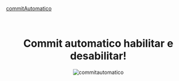 <a href="#commitautomatico"> commitAutomatico</a>



<a name="commitautomatico">
 <br>
  <div align="center">
  <h1> Commit automatico habilitar e desabilitar! </h1>
  
![commitautomatico](https://user-images.githubusercontent.com/99969693/198161531-7a30f874-b956-44ee-8189-eb69673ad80f.png)
  </div>
</a>
